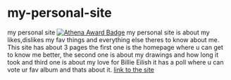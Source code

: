 # my-personal-site
my personal site
[![Athena Award Badge](https://img.shields.io/endpoint?url=https%3A%2F%2Faward.athena.hackclub.com%2Fapi%2Fbadge)](https://award.athena.hackclub.com?utm_source=readme)
my personal site is about my likes,dislikes my fav things and everything else theres to know about me. This site  has about 3 pages the first one is the homepage where u can get to know me better, the second one is about my drawings and how long it took and third one is about my love for Billie Eilish it has a poll where u can vote  ur fav album and thats about it.
[link to the site](https://innaf0.github.io/my-personal-site)